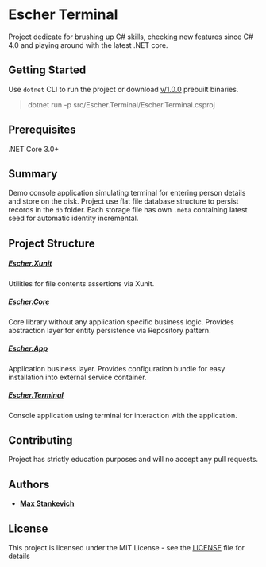 # Escher Terminal

Project dedicate for brushing up C# skills, checking new features since C# 4.0 and playing around with the latest .NET core.

## Getting Started
Use `dotnet` CLI to run the project or download [v/1.0.0](https://github.com/gavar/escher-terminal/releases/download/v%2F1.0.0/escher-terminal-win.zip) prebuilt binaries.
>dotnet run -p src/Escher.Terminal/Escher.Terminal.csproj

## Prerequisites
.NET Core 3.0+

## Summary
Demo console application simulating terminal for entering person details and store on the disk.
Project use flat file database structure to persist records in the `db` folder. Each storage file has own `.meta` containing latest seed for automatic identity incremental.  

## Project Structure

##### [Escher.Xunit](src/Escher.Xunit/Escher.Xunit.csproj)
Utilities for file contents assertions via Xunit.

##### [Escher.Core](src/Escher.Core/Escher.Core.csproj) 
Core library without any application specific business logic. Provides abstraction layer for entity persistence via Repository pattern. 

##### [Escher.App](src/Escher.App/Escher.App.csproj) 
Application business layer. Provides configuration bundle for easy installation into external service container.

##### [Escher.Terminal](src/Escher.Terminal/Escher.Terminal.csproj) 
Console application using terminal for interaction with the application.

## Contributing
Project has strictly education purposes and will no accept any pull requests.

## Authors
* **[Max Stankevich](https://github.com/gavar)**

## License
This project is licensed under the MIT License - see the [LICENSE](LICENSE.md) file for details

